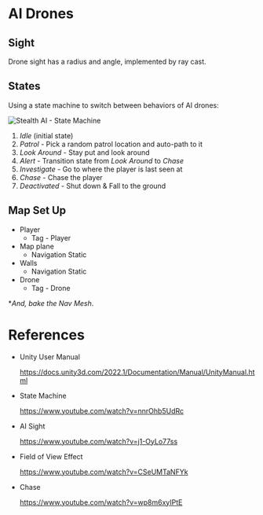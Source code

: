 # AI Drones

## Sight

Drone sight has a radius and angle, implemented by ray cast.

## States

Using a state machine to switch between behaviors of AI drones:

![Stealth AI - State Machine](https://user-images.githubusercontent.com/45759373/203607165-a875609b-d47d-4df7-af23-b12344cdaa7c.png)

1. *Idle* (initial state)
2. *Patrol* - Pick a random patrol location and auto-path to it
3. *Look Around* - Stay put and look around
4. *Alert* - Transition state from *Look Around* to *Chase*
5. *Investigate* - Go to where the player is last seen at
6. *Chase* - Chase the player
7. *Deactivated* - Shut down & Fall to the ground

## Map Set Up

- Player
   - Tag - Player
- Map plane
   - Navigation Static
- Walls
   - Navigation Static
- Drone
   - Tag - Drone

**And, bake the Nav Mesh*.

# References

- Unity User Manual

  https://docs.unity3d.com/2022.1/Documentation/Manual/UnityManual.html

- State Machine

  https://www.youtube.com/watch?v=nnrOhb5UdRc

- AI Sight

  https://www.youtube.com/watch?v=j1-OyLo77ss

- Field of View Effect

  https://www.youtube.com/watch?v=CSeUMTaNFYk

- Chase

  https://www.youtube.com/watch?v=wp8m6xyIPtE

